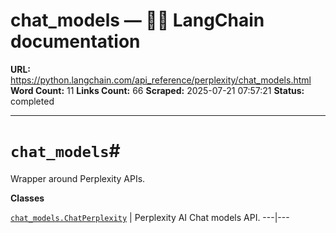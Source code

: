 # chat_models — 🦜🔗 LangChain  documentation

**URL:** https://python.langchain.com/api_reference/perplexity/chat_models.html
**Word Count:** 11
**Links Count:** 66
**Scraped:** 2025-07-21 07:57:21
**Status:** completed

---

# `chat_models`\#

Wrapper around Perplexity APIs.

**Classes**

[`chat_models.ChatPerplexity`](https://python.langchain.com/api_reference/perplexity/chat_models/langchain_perplexity.chat_models.ChatPerplexity.html#langchain_perplexity.chat_models.ChatPerplexity "langchain_perplexity.chat_models.ChatPerplexity") | Perplexity AI Chat models API.   ---|---